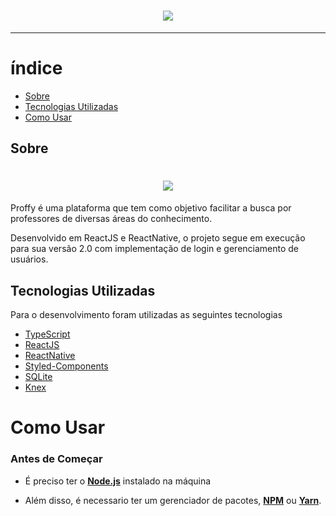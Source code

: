 <h1 align="center">
    <img src="https://ik.imagekit.io/pascoalini/logo_-RdtwzpUN.svg">
</h1>

---

# índice

- [Sobre](#sobre)
- [Tecnologias Utilizadas](#tecnologias)
- [Como Usar](#como-usar)

<a id="sobre"></a>

## Sobre

<h1 align="center">
    <img src="https://ik.imagekit.io/pascoalini/e8aefa5a-f7b8-4263-91ff-0613735fb431_xlVPfOcBaj.gif">
</h1>

Proffy é uma plataforma que tem como objetivo facilitar a busca por professores de diversas áreas do conhecimento.

Desenvolvido em ReactJS e ReactNative, o projeto segue em execução para sua versão 2.0 com implementação de login e gerenciamento de usuários.

<a id="tecnologias"></a>

## Tecnologias Utilizadas

Para o desenvolvimento foram utilizadas as seguintes tecnologias 

- [TypeScript](https://www.typescriptlang.org/)
- [ReactJS](https://reactjs.org/)
- [ReactNative](https://reactnative.dev/)
- [Styled-Components](https://styled-components.com/docs)
- [SQLite](https://www.sqlite.org/index.html)
- [Knex](http://knexjs.org/)

<a id="como-usar"></a>

# Como Usar

### **Antes de Começar**

- É preciso ter o **[Node.js](https://nodejs.org/en/)** instalado na máquina

- Além disso, é necessario ter um gerenciador de pacotes, **[NPM](https://www.npmjs.com/)** ou **[Yarn](https://yarnpkg.com/)**.

